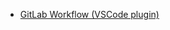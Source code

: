 * [GitLab Workflow (VSCode plugin)](https://marketplace.visualstudio.com/items?itemName=fatihacet.gitlab-workflow)
